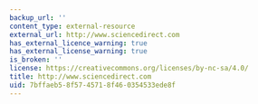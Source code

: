 ```yaml
---
backup_url: ''
content_type: external-resource
external_url: http://www.sciencedirect.com
has_external_licence_warning: true
has_external_license_warning: true
is_broken: ''
license: https://creativecommons.org/licenses/by-nc-sa/4.0/
title: http://www.sciencedirect.com
uid: 7bffaeb5-8f57-4571-8f46-0354533ede8f
---
```

